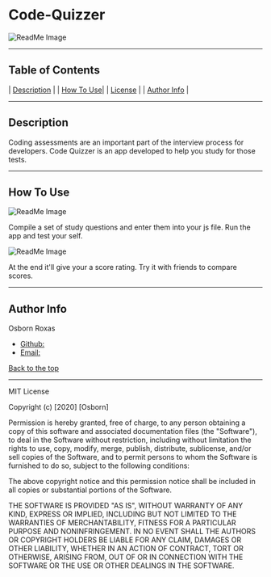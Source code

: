 # Code-Quizzer
![ReadMe Image](https://github.com/osbornroxas02/Code-Quizzer/blob/main/Screen%20Shot%202020-10-07%20at%201.07.40%20AM.png)
 
---

## Table of Contents 

| [Description](#description) |
| [How To Use](#how-to-use)|
| [License](#license) |
| [Author Info](#author-info) |


---

## Description 

Coding assessments are an important part of the interview process for developers. Code Quizzer is an app developed to help you study for those tests.

---

## How To Use

![ReadMe Image](https://github.com/osbornroxas02/Code-Quizzer/blob/main/Screen%20Shot%202020-10-07%20at%201.07.51%20AM.png)

Compile a set of study questions and enter them into your js file. Run the app and test your self. 

![ReadMe Image](https://github.com/osbornroxas02/Code-Quizzer/blob/main/Screen%20Shot%202020-10-07%20at%201.08.23%20AM.png)

At the end it'll give your a score rating. Try it with friends to compare scores.


---


## Author Info

Osborn Roxas

- [Github:](https://https://github.com/osbornroxas02/Code-Quizzer)
- [Email:](https://OSBORNROXAS02@GMAIL.COM)


[Back to the top](#table-of-contents)

---

MIT License

Copyright (c) [2020] [Osborn]

Permission is hereby granted, free of charge, to any person obtaining a copy
of this software and associated documentation files (the "Software"), to deal
in the Software without restriction, including without limitation the rights
to use, copy, modify, merge, publish, distribute, sublicense, and/or sell
copies of the Software, and to permit persons to whom the Software is
furnished to do so, subject to the following conditions:

The above copyright notice and this permission notice shall be included in all
copies or substantial portions of the Software.

THE SOFTWARE IS PROVIDED "AS IS", WITHOUT WARRANTY OF ANY KIND, EXPRESS OR
IMPLIED, INCLUDING BUT NOT LIMITED TO THE WARRANTIES OF MERCHANTABILITY,
FITNESS FOR A PARTICULAR PURPOSE AND NONINFRINGEMENT. IN NO EVENT SHALL THE
AUTHORS OR COPYRIGHT HOLDERS BE LIABLE FOR ANY CLAIM, DAMAGES OR OTHER
LIABILITY, WHETHER IN AN ACTION OF CONTRACT, TORT OR OTHERWISE, ARISING FROM,
OUT OF OR IN CONNECTION WITH THE SOFTWARE OR THE USE OR OTHER DEALINGS IN THE
SOFTWARE.
